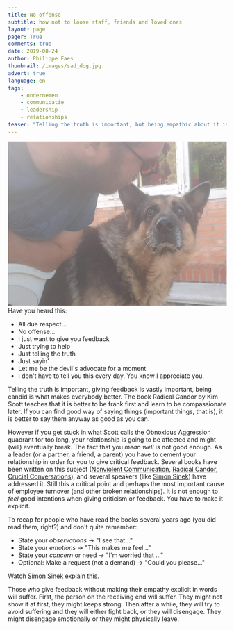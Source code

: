 ```yaml
---
title: No offense
subtitle: how not to loose staff, friends and loved ones
layout: page
pager: True
comments: true
date: 2019-08-24
author: Philippe Faes
thumbnail: /images/sad_dog.jpg
advert: true
language: en
tags:
    - ondernemen
    - communicatie
    - leadership
    - relationships
teaser: "Telling the truth is important, but being empathic about it is too. If you don't you might lose employees and other relationships."
---
```


![they might leave you](/images/sad_dog.jpg)
Have you heard this: 

* All due respect...
* No offense...
* I just want to give you feedback
* Just trying to help
* Just telling the truth
* Just sayin'
* Let me be the devil's advocate for a moment
* I don't have to tell you this every day. You know I appreciate you.

Telling the truth is important, giving feedback is vastly important, being candid is what makes everybody better. 
The book Radical Candor by Kim Scott teaches that it is better to be frank first and learn to be compassionate later. If you can find good way of saying things (important things, that is), it is better to say them anyway as good as you can. 

However if you get stuck in what Scott calls the Obnoxious Aggression quadrant for too long, your relationship is going to be affected and might (will) eventually break. The fact that you *mean well* is not good enough. As a leader (or a partner, a friend, a parent) you have to cement your relationship in order for you to give critical feedback. Several books have been written on this subject ([Nonviolent Communication], [Radical Candor], [Crucial Conversations]), and several speakers (like [Simon Sinek]) have addressed it. Still this a critical point and perhaps the most important cause of employee turnover (and other broken relationships). It is not enough to *feel* good intentions when giving criticism or feedback. You have to make it explicit.

To recap for people who have read the books several years ago (you did read them, right?) and don't quite remember:

* State your *observations* → "I see that..."
* State your *emotions* → "This makes me feel..."
* State your *concern* or need → "I'm worried that ..."
* Optional: Make a request (not a demand) → "Could you please..."

Watch [Simon Sinek explain this](https://www.facebook.com/watch/?v=424928161640411).

Those who give feedback without making their empathy explicit in words will suffer. 
First, the person on the receiving end will suffer. They might not show it at first, they might keeps strong. Then after a while, they will try to avoid suffering and they will either fight back, or they will disengage. They might disengage emotionally or they might physically leave. 


[Nonviolent Communication]:https://www.amazon.com/Nonviolent-Communication-Marshall-Rosenberg-PhD/dp/189200528X
[Radical Candor]:https://prompto.storychief.io/radical-candor-kim-scott
[Crucial Conversations]:https://www.amazon.com/Crucial-Conversations-Tools-Talking-Stakes/dp/0071775307
[Simon Sinek]:https://simonsinek.com/